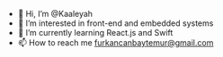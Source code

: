 - 👋 Hi, I’m @Kaaleyah
- 👀 I’m interested in front-end and embedded systems
- 🌱 I’m currently learning React.js and Swift
- 📫 How to reach me furkancanbaytemur@gmail.com

<!---
Kaaleyah/Kaaleyah is a ✨ special ✨ repository because its `README.md` (this file) appears on your GitHub profile.
You can click the Preview link to take a look at your changes.
--->
